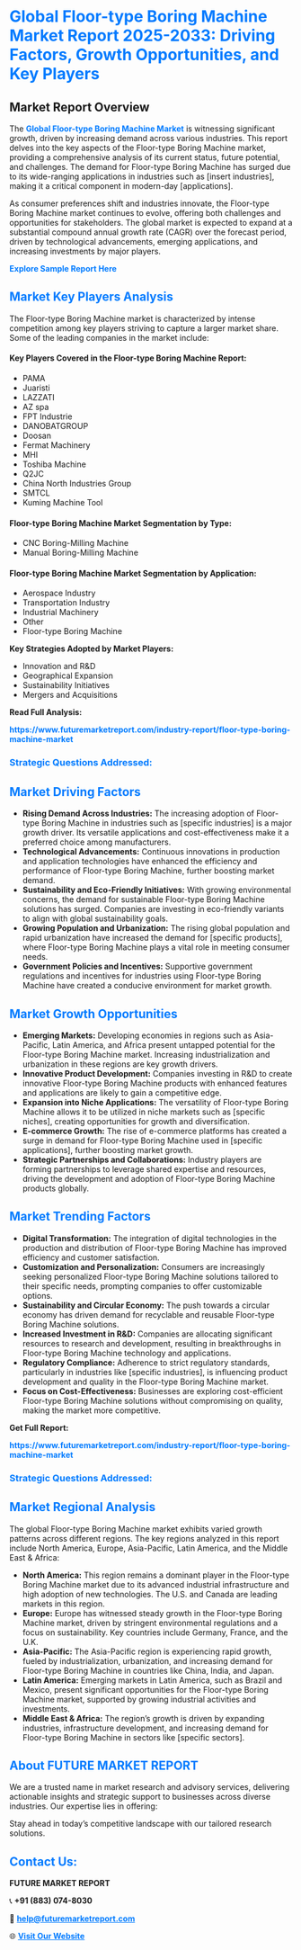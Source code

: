<h1 style="color: #007BFF;">Global Floor-type Boring Machine Market Report 2025-2033: Driving Factors, Growth Opportunities, and Key Players</h1>

<section id="overview">
<h2>Market Report Overview</h2>
<p>The <a href="https://www.futuremarketreport.com/industry-report/floor-type-boring-machine-market" style="color: #007BFF; text-decoration: none;"><strong>Global Floor-type Boring Machine Market</strong></a> is witnessing significant growth, driven by increasing demand across various industries. This report delves into the key aspects of the Floor-type Boring Machine market, providing a comprehensive analysis of its current status, future potential, and challenges. The demand for Floor-type Boring Machine has surged due to its wide-ranging applications in industries such as [insert industries], making it a critical component in modern-day [applications].</p>
<p>As consumer preferences shift and industries innovate, the Floor-type Boring Machine market continues to evolve, offering both challenges and opportunities for stakeholders. The global market is expected to expand at a substantial compound annual growth rate (CAGR) over the forecast period, driven by technological advancements, emerging applications, and increasing investments by major players.</p>
</section>

<section id="overview">
<p><a href="https://www.futuremarketreport.com/request-sample/reportId=128774" style="color: #007BFF; text-decoration: none;"><strong>Explore Sample Report Here</strong></a></p>
</section>

<section id="key-players">
<h2 style="color: #007BFF;">Market Key Players Analysis</h2>
<p>The Floor-type Boring Machine market is characterized by intense competition among key players striving to capture a larger market share. Some of the leading companies in the market include:</p>
<h4>Key Players Covered in the Floor-type Boring Machine Report:</h4>
<ul><li>PAMA</li><li>Juaristi</li><li>LAZZATI</li><li>AZ spa</li><li>FPT Industrie</li><li>DANOBATGROUP</li><li>Doosan</li><li>Fermat Machinery</li><li>MHI</li><li>Toshiba Machine</li><li>Q2JC</li><li>China North Industries Group</li><li>SMTCL</li><li>Kuming Machine Tool</li></ul>
<h4>Floor-type Boring Machine Market Segmentation by Type:</h4>
<ul><li>CNC Boring-Milling Machine</li><li>Manual Boring-Milling Machine</li></ul>

<h4>Floor-type Boring Machine Market Segmentation by Application:</h4>
<ul><li>Aerospace Industry</li><li>Transportation Industry</li><li>Industrial Machinery</li><li>Other</li><li>Floor-type Boring Machine</li></ul>
<p><strong>Key Strategies Adopted by Market Players:</strong></p>
<ul>
<li>Innovation and R&D</li>
<li>Geographical Expansion</li>
<li>Sustainability Initiatives</li>
<li>Mergers and Acquisitions</li>
</ul>
</section>

<section>
<p><strong>Read Full Analysis: </strong></p><a href="https://www.futuremarketreport.com/industry-report/floor-type-boring-machine-market" style="color: #007BFF; text-decoration: none;"><strong>https://www.futuremarketreport.com/industry-report/floor-type-boring-machine-market</strong></a>
<h3 style="color: #007BFF;">Strategic Questions Addressed:</h3>
</section>

<section id="driving-factors">
<h2 style="color: #007BFF;">Market Driving Factors</h2>
<ul>
<li><strong>Rising Demand Across Industries:</strong> The increasing adoption of Floor-type Boring Machine in industries such as [specific industries] is a major growth driver. Its versatile applications and cost-effectiveness make it a preferred choice among manufacturers.</li>
<li><strong>Technological Advancements:</strong> Continuous innovations in production and application technologies have enhanced the efficiency and performance of Floor-type Boring Machine, further boosting market demand.</li>
<li><strong>Sustainability and Eco-Friendly Initiatives:</strong> With growing environmental concerns, the demand for sustainable Floor-type Boring Machine solutions has surged. Companies are investing in eco-friendly variants to align with global sustainability goals.</li>
<li><strong>Growing Population and Urbanization:</strong> The rising global population and rapid urbanization have increased the demand for [specific products], where Floor-type Boring Machine plays a vital role in meeting consumer needs.</li>
<li><strong>Government Policies and Incentives:</strong> Supportive government regulations and incentives for industries using Floor-type Boring Machine have created a conducive environment for market growth.</li>
</ul>
</section>

<section id="growth-opportunities">
<h2 style="color: #007BFF;">Market Growth Opportunities</h2>
<ul>
<li><strong>Emerging Markets:</strong> Developing economies in regions such as Asia-Pacific, Latin America, and Africa present untapped potential for the Floor-type Boring Machine market. Increasing industrialization and urbanization in these regions are key growth drivers.</li>
<li><strong>Innovative Product Development:</strong> Companies investing in R&D to create innovative Floor-type Boring Machine products with enhanced features and applications are likely to gain a competitive edge.</li>
<li><strong>Expansion into Niche Applications:</strong> The versatility of Floor-type Boring Machine allows it to be utilized in niche markets such as [specific niches], creating opportunities for growth and diversification.</li>
<li><strong>E-commerce Growth:</strong> The rise of e-commerce platforms has created a surge in demand for Floor-type Boring Machine used in [specific applications], further boosting market growth.</li>
<li><strong>Strategic Partnerships and Collaborations:</strong> Industry players are forming partnerships to leverage shared expertise and resources, driving the development and adoption of Floor-type Boring Machine products globally.</li>
</ul>
</section>

<section id="trending-factors">
<h2 style="color: #007BFF;">Market Trending Factors</h2>
<ul>
<li><strong>Digital Transformation:</strong> The integration of digital technologies in the production and distribution of Floor-type Boring Machine has improved efficiency and customer satisfaction.</li>
<li><strong>Customization and Personalization:</strong> Consumers are increasingly seeking personalized Floor-type Boring Machine solutions tailored to their specific needs, prompting companies to offer customizable options.</li>
<li><strong>Sustainability and Circular Economy:</strong> The push towards a circular economy has driven demand for recyclable and reusable Floor-type Boring Machine solutions.</li>
<li><strong>Increased Investment in R&D:</strong> Companies are allocating significant resources to research and development, resulting in breakthroughs in Floor-type Boring Machine technology and applications.</li>
<li><strong>Regulatory Compliance:</strong> Adherence to strict regulatory standards, particularly in industries like [specific industries], is influencing product development and quality in the Floor-type Boring Machine market.</li>
<li><strong>Focus on Cost-Effectiveness:</strong> Businesses are exploring cost-efficient Floor-type Boring Machine solutions without compromising on quality, making the market more competitive.</li>
</ul>
</section>

<section>
<p><strong>Get Full Report: </strong></p><a href="https://www.futuremarketreport.com/industry-report/floor-type-boring-machine-market" style="color: #007BFF; text-decoration: none;"><strong>https://www.futuremarketreport.com/industry-report/floor-type-boring-machine-market</strong></a>
<h3 style="color: #007BFF;">Strategic Questions Addressed:</h3>
</section>


<section id="regional-analysis">
<h2 style="color: #007BFF;">Market Regional Analysis</h2>
<p>The global Floor-type Boring Machine market exhibits varied growth patterns across different regions. The key regions analyzed in this report include North America, Europe, Asia-Pacific, Latin America, and the Middle East & Africa:</p>
<ul>
<li><strong>North America:</strong> This region remains a dominant player in the Floor-type Boring Machine market due to its advanced industrial infrastructure and high adoption of new technologies. The U.S. and Canada are leading markets in this region.</li>
<li><strong>Europe:</strong> Europe has witnessed steady growth in the Floor-type Boring Machine market, driven by stringent environmental regulations and a focus on sustainability. Key countries include Germany, France, and the U.K.</li>
<li><strong>Asia-Pacific:</strong> The Asia-Pacific region is experiencing rapid growth, fueled by industrialization, urbanization, and increasing demand for Floor-type Boring Machine in countries like China, India, and Japan.</li>
<li><strong>Latin America:</strong> Emerging markets in Latin America, such as Brazil and Mexico, present significant opportunities for the Floor-type Boring Machine market, supported by growing industrial activities and investments.</li>
<li><strong>Middle East & Africa:</strong> The region’s growth is driven by expanding industries, infrastructure development, and increasing demand for Floor-type Boring Machine in sectors like [specific sectors].</li>
</ul>
</section>

<footer>
<h2 style="color: #007BFF;">About FUTURE MARKET REPORT</h2>
<p>We are a trusted name in market research and advisory services, delivering actionable insights and strategic support to businesses across diverse industries. Our expertise lies in offering:</p>

<p>Stay ahead in today’s competitive landscape with our tailored research solutions.</p>

<h2 style="color: #007BFF;">Contact Us:</h2>
<p><strong>FUTURE MARKET REPORT</strong></p>
<p>📞 <strong>+91 (883) 074-8030</strong></p>
<p>📧 <strong><a href="mailto:help@futuremarketreport.com" style="color: #007BFF;">help@futuremarketreport.com</a></strong></p>
<p>🌐 <strong><a href="https://www.futuremarketreport.com/" style="color: #007BFF;">Visit Our Website</a></strong></p>
</footer>